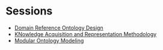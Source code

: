 # Sessions
- [Domain Reference Ontology Design](./drod/drod.md)
- [KNowledge Acquisition and Representation Methodology](./knarm/knarm.md)
- [Modular Ontology Modeling](./momo/momo.md)